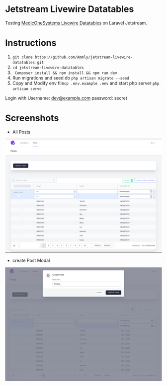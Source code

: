 # Jetstream Livewire Datatables

Testing [MedicOneSystems Livewire Datatables](https://github.com/MedicOneSystems/livewire-datatables) on Laravel Jetstream.

# Instructions

1. ` git clone https://github.com/Ammly/jetstream-livewire-datatables.git `
2. ` cd jetstream-livewire-datatables `
3. ` Composer install && npm install && npm run dev`
4. Run migrations and seed db ` php artisan migrate --seed `
5. Copy and Modify env file`cp .env.example .env` and start php server ` php artisan serve `

Login with
    Username: dev@example.com
    password: secret

# Screenshots

- All Posts

![All Posts](all-posts.png)

- create Post Modal

![Create Posts](create-post-modal.png)